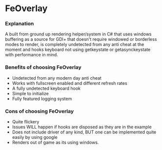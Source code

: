 # FeOverlay
### Explanation
A built from ground up rendering helper/system in C# that uses windows buffering as a source for GDI+ that doesn't require windowed or borderless modes to render, is completely undetected from any anti cheat at the moment and hooks keyboard not using getkeystate or getasynckeystate with performance in mind.
### Benefits of choosing FeOverlay
- Undetected from any modern day anti cheat
- Works with fullscreen enabled and different refresh rates
- A fully undetected keyboard hook
- Simple to initialize
- Fully featured logging system
### Cons of choosing FeOverlay
- Quite flickery
- Issues WILL happen if hooks are disposed as they are in the example
- Does not include driver of any kind, BUT one can be implemented quite easily by using google
- Renders out of game as its using windows.
